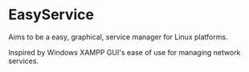 # EasyService

Aims to be a easy, graphical, service manager for Linux platforms.

Inspired by Windows XAMPP GUI's ease of use for managing network services.